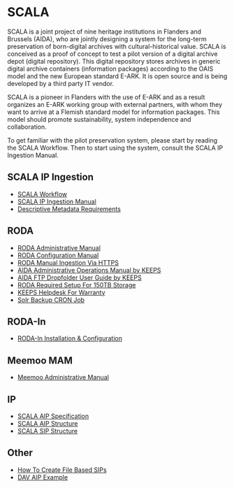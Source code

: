 # SCALA

SCALA is a joint project of nine heritage institutions in Flanders and Brussels (AIDA), who are jointly designing a system for the long-term preservation of born-digital archives with cultural-historical value. SCALA is conceived as a proof of concept to test a pilot version of a digital archive depot (digital repository). This digital repository stores archives in generic digital archive containers (information packages) according to the OAIS model and the new European standard E-ARK. It is open source and is being developed by a third party IT vendor.

SCALA is a pioneer in Flanders with the use of E-ARK and as a result organizes an E-ARK working group with external partners, with whom they want to arrive at a Flemish standard model for information packages. This model should promote sustainability, system independence and collaboration.

To get familiar with the pilot preservation system, please start by reading the SCALA Workflow. Then to start using the system, consult the SCALA IP Ingestion Manual.
   
## SCALA IP Ingestion
* [SCALA Workflow](https://github.com/Automatic-Ingest-Digital-Archives/SCALA/blob/main/SCALA%20Workflow.md)
* [SCALA IP Ingestion Manual](https://github.com/Automatic-Ingest-Digital-Archives/SCALA/blob/main/SCALA%20IP%20Ingestion%20Manual.md)
* [Descriptive Metadata Requirements](https://github.com/Automatic-Ingest-Digital-Archives/SCALA/blob/main/Descriptive%20Metadata%20Requirements.md)

## RODA
* [RODA Administrative Manual](https://github.com/Automatic-Ingest-Digital-Archives/SCALA/blob/main/RODA%20Administrative%20Manual.md)
* [RODA Configuration Manual](https://github.com/Automatic-Ingest-Digital-Archives/SCALA/blob/main/RODA%20Configuration%20Manual.md)
* [RODA Manual Ingestion Via HTTPS](https://github.com/Automatic-Ingest-Digital-Archives/SCALA/blob/main/RODA%20Manual%20Ingestion%20Via%20HTTPS.md)
* [AIDA Administrative Operations Manual by KEEPS](https://github.com/Automatic-Ingest-Digital-Archives/SCALA/blob/main/Referenced%20Files/MU221844%20-%20AIDA%20Administrative%20Operations%20Manual.pdf)
* [AIDA FTP Dropfolder User Guide by KEEPS](https://github.com/Automatic-Ingest-Digital-Archives/SCALA/blob/main/Referenced%20Files/Dropfolder%20-%20User%20guide.pdf)
* [RODA Required Setup For 150TB Storage](https://github.com/Automatic-Ingest-Digital-Archives/SCALA/blob/main/RODA%20Required%20Setup%20For%20150TB%20Storage.md)
* [KEEPS Helpdesk For Warranty](https://github.com/Automatic-Ingest-Digital-Archives/SCALA/blob/main/KEEPS%20Helpdesk%20For%20Warranty.md)
* [Solr Backup CRON Job](https://github.com/Automatic-Ingest-Digital-Archives/SCALA/blob/main/Solr%20Backup%20CRON%20Job.md)

## RODA-In
* [RODA-In Installation & Configuration](https://github.com/Automatic-Ingest-Digital-Archives/SCALA/blob/main/RODA-In%20Installation%20%26%20Configuration.md)

## Meemoo MAM
* [Meemoo Administrative Manual](https://github.com/Automatic-Ingest-Digital-Archives/SCALA/blob/main/Meemoo%20Administrative%20Manual.md)

## IP
* [SCALA AIP Specification](https://github.com/Automatic-Ingest-Digital-Archives/SCALA/blob/main/SCALA%20AIP%20Specification.pdf)
* [SCALA AIP Structure](https://github.com/Automatic-Ingest-Digital-Archives/SCALA/blob/main/SCALA%20AIP%20Structure.md)
* [SCALA SIP Structure](https://github.com/Automatic-Ingest-Digital-Archives/SCALA/blob/main/SCALA%20SIP%20Structure.md)

## Other
* [How To Create File Based SIPs](https://github.com/Automatic-Ingest-Digital-Archives/SCALA/blob/main/How%20To%20Create%20File%20Based%20SIPs.md)
* [DAV AIP Example](https://github.com/Automatic-Ingest-Digital-Archives/SCALA/blob/main/DAV%20AIP%20Example.md)
